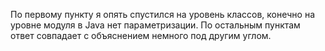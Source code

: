 По первому пункту я опять спустился на уровень классов, конечно на уровне модуля в Java нет параметризации. По остальным пунктам ответ совпадает с объяснением немного под другим углом.
